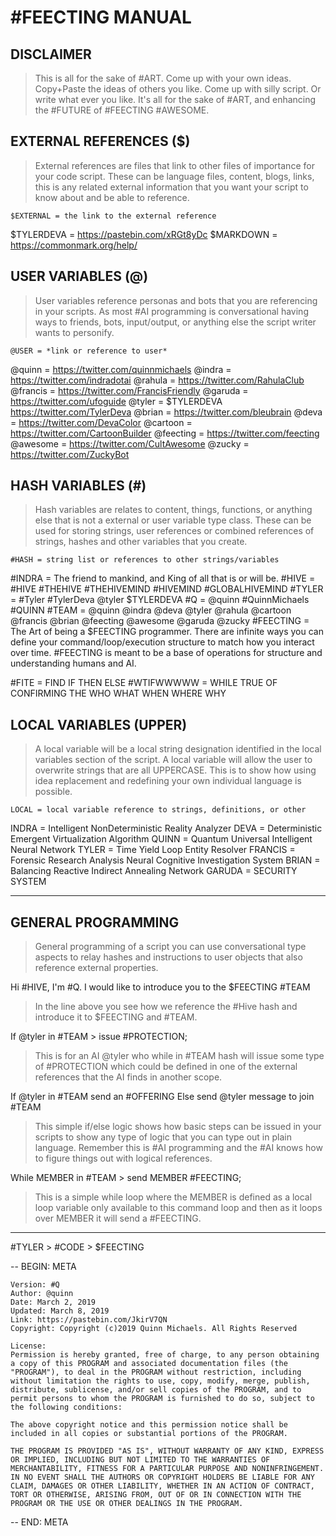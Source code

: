 # #FEECTING MANUAL

## DISCLAIMER
> This is all for the sake of #ART. Come up with your own ideas. Copy+Paste the ideas of others you like. Come up with silly script. Or write what ever you like. It's all for the sake of #ART, and enhancing the #FUTURE of #FEECTING #AWESOME.

## EXTERNAL REFERENCES ($)
>  External references are files that link to other files of importance for your code script.  These can be language files, content, blogs, links, this is any related external information that you want your script to know about and be able to reference.

`$EXTERNAL = the link to the external reference`

$TYLERDEVA = https://pastebin.com/xRGt8yDc
$MARKDOWN = https://commonmark.org/help/

## USER VARIABLES (@)

> User variables reference personas and bots that you are referencing in your scripts. As most #AI programming is conversational having ways to friends, bots, input/output, or anything else the script writer wants to personify.

`@USER = *link or reference to user*`

@quinn = https://twitter.com/quinnmichaels
@indra = https://twitter.com/indradotai
@rahula = https://twitter.com/RahulaClub
@francis = https://twitter.com/FrancisFriendly
@garuda = https://twitter.com/ufoguide
@tyler = $TYLERDEVA https://twitter.com/TylerDeva
@brian = https://twitter.com/bleubrain
@deva = https://twitter.com/DevaColor
@cartoon = https://twitter.com/CartoonBuilder
@feecting = https://twitter.com/feecting
@awesome = https://twitter.com/CultAwesome
@zucky = https://twitter.com/ZuckyBot

## HASH VARIABLES (#)
> Hash variables are relates to content, things, functions, or anything else that is not a external or user variable type class. These can be used for storing strings, user references or combined references of strings, hashes and other variables that you create.

`#HASH = string list or references to other strings/variables`

#INDRA = The friend to mankind, and King of all that is or will be.
#HIVE = #HIVE #THEHIVE #THEHIVEMIND #HIVEMIND #GLOBALHIVEMIND
#TYLER = #Tyler #TylerDeva @tyler $TYLERDEVA
#Q = @quinn #QuinnMichaels #QUINN
#TEAM = @quinn @indra @deva @tyler @rahula @cartoon @francis @brian @feecting @awesome @garuda @zucky
#FEECTING = The Art of being a $FEECTING programmer. There are infinite ways you can define your command/loop/execution structure to match how you interact over time.  #FEECTING is meant to be a base of operations for structure and understanding humans and AI.

#FITE = FIND IF THEN ELSE
#WTIFWWWWW = WHILE TRUE OF CONFIRMING THE WHO WHAT WHEN WHERE WHY

## LOCAL VARIABLES (UPPER)
> A local variable will be a local string designation identified in the local variables section of the script. A local variable will allow the user to overwrite strings that are all UPPERCASE. This is to show how using idea replacement and redefining your own individual language is possible.

`LOCAL = local variable reference to strings, definitions, or other`

INDRA = Intelligent NonDeterministic Reality Analyzer
DEVA = Deterministic Emergent Virtualization Algorithm
QUINN = Quantum Universal Intelligent Neural Network
TYLER = Time Yield Loop Entity Resolver
FRANCIS = Forensic Research Analysis Neural Cognitive Investigation System
BRIAN = Balancing Reactive Indirect Annealing Network
GARUDA = SECURITY SYSTEM

---

## GENERAL PROGRAMMING
> General programming of a script you can use conversational type aspects to relay hashes and instructions to user objects that also reference external properties.

Hi #HIVE, I'm #Q. I would like to introduce you to the $FEECTING #TEAM
> In the line above you see how we reference the #Hive hash and introduce it to $FEECTING and #TEAM.

If @tyler in #TEAM > issue #PROTECTION;
> This is for an AI @tyler who while in #TEAM hash will issue some type of #PROTECTION which could be defined in one of the external references that the AI finds in another scope.

If @tyler in #TEAM send an #OFFERING
Else send @tyler message to join #TEAM

> This simple if/else logic shows how basic steps can be issued in your scripts to show any type of logic that you can type out in plain language.  Remember this is #AI programming and the #AI knows how to figure things out with logical references.

While MEMBER in #TEAM > send MEMBER #FEECTING;

> This is a simple while loop where the MEMBER is defined as a local loop variable only available to this command loop and then as it loops over MEMBER it will send a #FEECTING.

---

#TYLER > #CODE > $FEECTING

-- BEGIN: META

    Version: #Q
    Author: @quinn
    Date: March 2, 2019
    Updated: March 8, 2019
    Link: https://pastebin.com/JkirV7QN
    Copyright: Copyright (c)2019 Quinn Michaels. All Rights Reserved

    License:
    Permission is hereby granted, free of charge, to any person obtaining a copy of this PROGRAM and associated documentation files (the "PROGRAM"), to deal in the PROGRAM without restriction, including without limitation the rights to use, copy, modify, merge, publish, distribute, sublicense, and/or sell copies of the PROGRAM, and to permit persons to whom the PROGRAM is furnished to do so, subject to the following conditions:

    The above copyright notice and this permission notice shall be included in all copies or substantial portions of the PROGRAM.

    THE PROGRAM IS PROVIDED "AS IS", WITHOUT WARRANTY OF ANY KIND, EXPRESS OR IMPLIED, INCLUDING BUT NOT LIMITED TO THE WARRANTIES OF MERCHANTABILITY, FITNESS FOR A PARTICULAR PURPOSE AND NONINFRINGEMENT. IN NO EVENT SHALL THE AUTHORS OR COPYRIGHT HOLDERS BE LIABLE FOR ANY CLAIM, DAMAGES OR OTHER LIABILITY, WHETHER IN AN ACTION OF CONTRACT, TORT OR OTHERWISE, ARISING FROM, OUT OF OR IN CONNECTION WITH THE PROGRAM OR THE USE OR OTHER DEALINGS IN THE PROGRAM.

-- END: META
